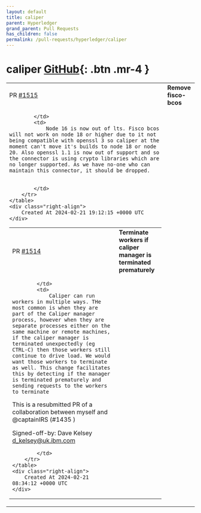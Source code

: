 ```yaml
---
layout: default
title: caliper
parent: Hyperledger
grand_parent: Pull Requests
has_children: false
permalink: /pull-requests/hyperledger/caliper
---
```


# caliper <span class="fs-3 right-align">[GitHub](https://github.com/hyperledger/caliper){: .btn .mr-4 }</span>


<div>
    <table>
        <tr>
            <td>
                PR <a href="https://github.com/hyperledger/caliper/pull/1515" class=".btn">#1515</a>
            </td>
            <td>
                <b>
                    Remove fisco-bcos
                </b>
            </td>
        </tr>
        <tr>
            <td>
                
            </td>
            <td>
                Node 16 is now out of lts. Fisco bcos will not work on node 18 or higher due to it not being compatible with openssl 3 so caliper at the moment can't move it's builds to node 18 or node 20. Also openssl 1.1 is now out of support and so the connector is using crypto libraries which are no longer supported. As we have no-one who can maintain this connector, it should be dropped.


            </td>
        </tr>
    </table>
    <div class="right-align">
        Created At 2024-02-21 19:12:15 +0000 UTC
    </div>
</div>

<div>
    <table>
        <tr>
            <td>
                PR <a href="https://github.com/hyperledger/caliper/pull/1514" class=".btn">#1514</a>
            </td>
            <td>
                <b>
                    Terminate workers if caliper manager is terminated prematurely
                </b>
            </td>
        </tr>
        <tr>
            <td>
                
            </td>
            <td>
                Caliper can run workers in multiple ways. THe most common is when they are part of the Caliper manager process, however when they are separate processes either on the same machine or remote machines, if the caliper manager is terminated unexpectedly (eg CTRL-C) then those workers still continue to drive load. We would want those workers to terminate as well. This change facilitates this by detecting if the manager is terminated prematurely and sending requests to the workers to terminate

This is a resubmitted PR of a collaboration between myself and @captainIRS (#1435 )

Signed-off-by: Dave Kelsey <d_kelsey@uk.ibm.com>

            </td>
        </tr>
    </table>
    <div class="right-align">
        Created At 2024-02-21 08:34:12 +0000 UTC
    </div>
</div>

